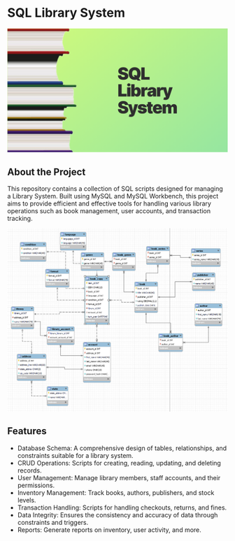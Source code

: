 # SQL Library System
![Title Banner](docs/banner.png)

## About the Project
This repository contains a collection of SQL scripts designed for managing a Library System. Built using MySQL and MySQL Workbench, this project aims to provide efficient and effective tools for handling various library operations such as book management, user accounts, and transaction tracking.

![Schema](docs/schema.png)

## Features
* Database Schema: A comprehensive design of tables, relationships, and constraints suitable for a library system.
* CRUD Operations: Scripts for creating, reading, updating, and deleting records.
* User Management: Manage library members, staff accounts, and their permissions.
* Inventory Management: Track books, authors, publishers, and stock levels.
* Transaction Handling: Scripts for handling checkouts, returns, and fines.
* Data Integrity: Ensures the consistency and accuracy of data through constraints and triggers.
* Reports: Generate reports on inventory, user activity, and more.
